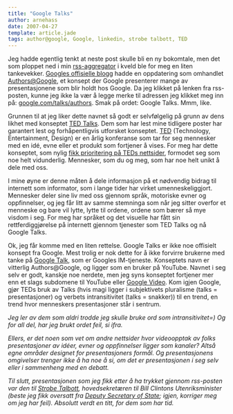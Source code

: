 ```yaml
---
title: "Google Talks"
author: arnehass
date: 2007-04-27
template: article.jade
tags: author@google, Google, linkedin, strobe talbott, TED
---
```


<p>Jeg hadde egentlig tenkt at neste post skulle bli en ny bokomtale, men det som ploppet ned i min <a href="http://en.wikipedia.org/wiki/Aggregator">rss-aggregator</a> i kveld ble for meg en liten tankevekker. <a href="http://googleblog.blogspot.com/">Googles offisielle blogg</a> hadde en oppdatering som omhandlet <a href="http://www.youtube.com/atgoogletalks">Authors@Google</a>, et konsept der Google presenterer mange av presentasjonene som blir holdt hos Google. Da jeg klikket på lenken fra rss-posten, kunne jeg ikke la vær å legge merke til adressen jeg klikket meg inn på: <a href="http://www.google.com/talks/authors">google.com/talks/authors</a>. Smak på ordet: Google Talks. Mmm, like.</p>
<span class="more"></span>
<p>Grunnen til at jeg liker dette navnet så godt er selvfølgelig på grunn av dens likhet med konseptet <a href="http://www.ted.com/index.php/talks">TED Talks</a>. Dem som har lest mine tidligere poster har garantert lest og forhåpentligvis utforsket konseptet. <a href="http://www.ted.com/">TED</a> (Technology, Entertainment, Design) er en årlig konferanse som tar for seg mennesker med en idé, evne eller et produkt som fortjener å vises. For meg har dette konseptet, som nylig <a href="http://blog.ted.com/2007/04/the_new_tedcom.php">fikk prioritering på TEDs nettsider</a>, formodet seg som noe helt vidunderlig. Mennesker, som du og meg, som har noe helt unikt å dele med oss.</p>
<p>I mine øyne er denne måten å dele informasjon på et nødvendig bidrag til internett som informator, som i lange tider har virket umenneskeliggjort. Mennesker deler sine liv med oss gjennom språk, motoriske evner og oppfinnelser, og jeg får litt av samme stemninga som når jeg sitter overfor et menneske og bare vil lytte, lytte til ordene, ordene som bærer så mye visdom i seg. For meg har språket og det visuelle har fått sin rettferdiggjørelse på internett gjennom tjenester som TED Talks og nå Google Talks.</p>
<p>Ok, jeg får komme med en liten rettelse. Google Talks er ikke noe offisielt konsept fra Google. Mest trolig er nok dette for å ikke forvirre brukerne med tanke på <a href="http://www.google.com/talk/">Google Talk</a>, som er Googles IM-tjeneste. Konseptets navn er vitterlig Authors@Google, og ligger som en bruker på YouTube. Navnet i seg selv er godt, kanskje noe nerdete, men jeg syns konseptet fortjener mer enn et slags subdomene til YouTube eller <a href="http://video.google.com/googleplex.html">Google Video</a>. Kom igjen Google, gjør TEDs bruk av Talks (hvis magi ligger i subjektivets pluralisme (talks = presentasjoner) og verbets intransitivitet (talks = snakker)) til en trend, en trend hvor menneskers presentasjoner står i sentrum.</p>
<p><em>Jeg ler av dem som aldri trodde jeg skulle bruke ord som intransitivitet=) Og for all del, har jeg brukt ordet feil, si ifra.</em></p>
<p><em>Ellers, er det noen som vet om andre nettsider hvor videoopptak av folks presentasjoner av idéer, evner og oppfinnelser ligger som kanaler? Altså egne områder designet for presentasjoners formål. Og presentasjonens omgivelser trenger ikke å ha noe å si, om det er presentasjonen i seg selv eller i sammenheng med en debatt.</em></p>
<p><em>Til slutt, presentasjonen som  jeg fikk etter å ha trykket gjennom rss-posten var den til <a href="http://en.wikipedia.org/wiki/Strobe_Talbott">Strobe Talbott</a>, hovedsekretæren til Bill Clintons Utenriksminister (beste jeg fikk oversatt fra <a title="United States Deputy Secretary of State" href="http://en.wikipedia.org/wiki/United_States_Deputy_Secretary_of_State">Deputy Secretary of State</a>; igjen, korriger meg om jeg har feil). Absolutt verdt en titt, for dem som har tid.</em></p>
